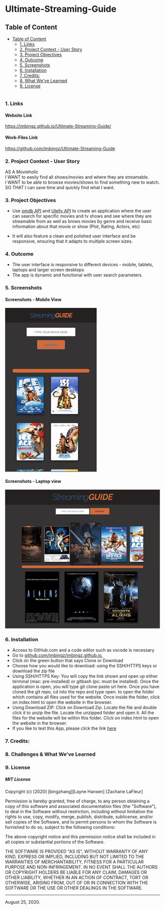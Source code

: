 # Ultimate-Streaming-Guide

## Table of Content

  - [Table of Content](#table-of-content)
    - [1. Links](#1-links)
    - [2. Project Context - User Story](#2-project-context---user-story)
    - [3. Project Objectives](#3-project-objectives)
    - [4. Outcome](#4-outcome)
    - [5. Screenshots](#5-screenshots)
    - [6. Installation](#6-installation)
    - [7. Credits:](#7-credits)
    - [8. What We've Learned](#8-what-weve-learned)
    - [9. License](#9-license)

#
<a name = "Links"></a>
### 1. Links 

#### Website Link
https://imbingz.github.io/Ultimate-Streaming-Guide/

#### Work-Files Link
https://github.com/imbingz/Ultimate-Streaming-Guide



<a name = "context"></a>
### 2. Project Context - User Story
AS A Movieholic <br>
I WANT to easily find all shows/movies and where they are streamable.<br>
I WANT to be able to browse movies/shows to find something new to watch.<br>
SO THAT I can save time and quickly find what I want.<br>


<a name = "objectives"></a>
### 3. Project Objectives
* Use [omdb API](http://www.omdbapi.com/) and [Utelly API](https://rapidapi.com/utelly/api/utelly) to create an application where the user can search for specific movies and tv shows and see where they are streamable from as well as brows movies by genre and receive basic information about that movie or show (Plot, Rating, Actors, etc)

* It will also feature a clean and polished user interface and be responsive, ensuring that it adapts to multiple screen sizes.


<a name = "Outcome"></a>
### 4. Outcome
* The user interface is responsive to different devices - mobile, tablets, laptops and larger screen desktops
* The app is dynamic and functional with user search parameters. 
<!-- * Utilized Local Storage to save user search histories.  -->

<a name="Screenshots"></a>
### 5. Screenshots 

#### Screenshots - Mobile View
<kbd>![screenshot-mobile](./assets/images/m1.png)</kbd>

####  Screenshots - Laptop view 
<kbd>![screenshot-laptop](./assets/images/s1.png)</kbd>



<a name="Installation"></a>
### 6. Installation
* Access to GitHub.com and a code editor such as vscode is necessary
* Go to [github.com/imbingz/imbingz.github.io.](https://github.com/imbingz/Ultimate-Streaming-Guide)
* Click on the green button that says Clone or Download
* Choose how you would like to download: using the SSH/HTTPS keys or download the zip file
* Using SSH/HTTPS Key: You will copy the link shown and open up either terminal (mac: pre-installed) or gitbash (pc: must be installed). Once the application is open, you will type git clone paste url here. Once you have cloned the git repo, cd into the repo and type open. to open the folder which contains all files used for the website. Once inside the folder, click on index.html to open the website in the browser.
* Using Download ZIP: Click on Download Zip. Locate the file and double click it to unzip the file. Locate the unzipped folder and open it. All the files for the website will be within this folder. Click on index.html to open the website in the browser.
* If you like to test this App, please click the link [here](https://imbingz.github.io/Ultimate-Streaming-Guide/)


<a name="Credits"></a>
### 7. Credits:


<a name="learned"></a>
### 8. Challenges & What We've Learned



<a name="License"></a>
### 9. License
##### MIT License
<p>Copyright (c) [2020] [bingzhang][Layne Hansen] [Zacharie LaFleur] </p>
<p>Permission is hereby granted, free of charge, to any person obtaining a copy of this software and associated documentation files (the "Software"), to deal in the Software without restriction, including without limitation the rights to use, copy, modify, merge, publish, distribute, sublicense, and/or sell copies of the Software, and to permit persons to whom the Software is furnished to do so, subject to the following conditions:</p>
<p>The above copyright notice and this permission notice shall be included in all copies or substantial portions of the Software.</p>
<p>THE SOFTWARE IS PROVIDED "AS IS", WITHOUT WARRANTY OF ANY KIND, EXPRESS OR IMPLIED, INCLUDING BUT NOT LIMITED TO THE WARRANTIES OF MERCHANTABILITY, FITNESS FOR A PARTICULAR PURPOSE AND NON-INFRINGEMENT. IN NO EVENT SHALL THE AUTHORS OR COPYRIGHT HOLDERS BE LIABLE FOR ANY CLAIM, DAMAGES OR OTHER LIABILITY, WHETHER IN AN ACTION OF CONTRACT, TORT OR OTHERWISE, ARISING FROM, OUT OF OR IN CONNECTION WITH THE SOFTWARE OR THE USE OR OTHER DEALINGS IN THE SOFTWARE.</p>
<hr>
August 25, 2020.
